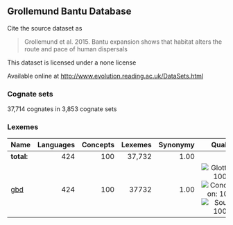 ## Grollemund Bantu Database

Cite the source dataset as

> Grollemund et al. 2015. Bantu expansion shows that habitat alters the route and pace of human dispersals

This dataset is licensed under a none license

Available online at http://www.evolution.reading.ac.uk/DataSets.html

### Cognate sets
37,714 cognates in 3,853 cognate sets

### Lexemes

Name | Languages | Concepts | Lexemes | Synonymy | Quality
:--- | ---:| ---:| ---:| ---:|:---:
**total:** | 424 | 100 | 37,732 | 1.00 | 
[gbd](cldf/gbd.csv) | 424 | 100 | 37732 | 1.00 | ![Glottolog: 100%](https://img.shields.io/badge/Glottolog-100%25-brightgreen.svg "Glottolog: 100%") ![Concepticon: 100%](https://img.shields.io/badge/Concepticon-100%25-brightgreen.svg "Concepticon: 100%") ![Source: 100%](https://img.shields.io/badge/Source-100%25-brightgreen.svg "Source: 100%")